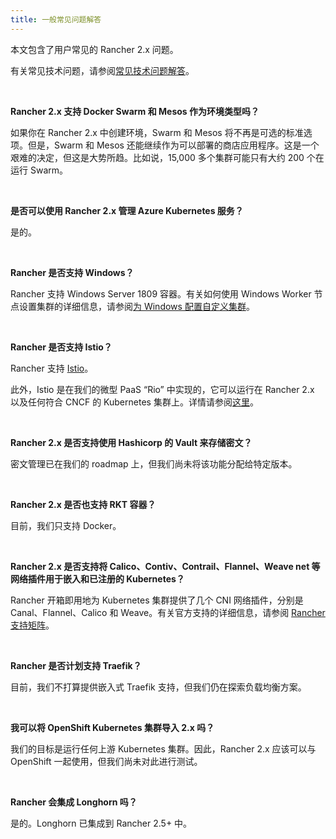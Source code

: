```yaml
---
title: 一般常见问题解答
---
```


本文包含了用户常见的 Rancher 2.x 问题。

有关常见技术问题，请参阅[常见技术问题解答](technical-items.md)。

<br/>

**Rancher 2.x 支持 Docker Swarm 和 Mesos 作为环境类型吗？**

如果你在 Rancher 2.x 中创建环境，Swarm 和 Mesos 将不再是可选的标准选项。但是，Swarm 和 Mesos 还能继续作为可以部署的商店应用程序。这是一个艰难的决定，但这是大势所趋。比如说，15,000 多个集群可能只有大约 200 个在运行 Swarm。

<br/>

**是否可以使用 Rancher 2.x 管理 Azure Kubernetes 服务？**

是的。

<br/>

**Rancher 是否支持 Windows？**

Rancher 支持 Windows Server 1809 容器。有关如何使用 Windows Worker 节点设置集群的详细信息，请参阅[为 Windows 配置自定义集群](../pages-for-subheaders/use-windows-clusters.md)。

<br/>

**Rancher 是否支持 Istio？**

Rancher 支持 [Istio](../pages-for-subheaders/istio.md)。

此外，Istio 是在我们的微型 PaaS “Rio” 中实现的，它可以运行在 Rancher 2.x 以及任何符合 CNCF 的 Kubernetes 集群上。详情请参阅[这里](https://rio.io/)。

<br/>

**Rancher 2.x 是否支持使用 Hashicorp 的 Vault 来存储密文？**

密文管理已在我们的 roadmap 上，但我们尚未将该功能分配给特定版本。

<br/>

**Rancher 2.x 是否也支持 RKT 容器？**

目前，我们只支持 Docker。

<br/>

**Rancher 2.x 是否支持将 Calico、Contiv、Contrail、Flannel、Weave net 等网络插件用于嵌入和已注册的 Kubernetes？**

Rancher 开箱即用地为 Kubernetes 集群提供了几个 CNI 网络插件，分别是 Canal、Flannel、Calico 和 Weave。有关官方支持的详细信息，请参阅 [Rancher 支持矩阵](https://rancher.com/support-maintenance-terms/)。

<br/>

**Rancher 是否计划支持 Traefik？**

目前，我们不打算提供嵌入式 Traefik 支持，但我们仍在探索负载均衡方案。

<br/>

**我可以将 OpenShift Kubernetes 集群导入 2.x 吗？**

我们的目标是运行任何上游 Kubernetes 集群。因此，Rancher 2.x 应该可以与 OpenShift 一起使用，但我们尚未对此进行测试。

<br/>

**Rancher 会集成 Longhorn 吗？**

是的。Longhorn 已集成到 Rancher 2.5+ 中。
